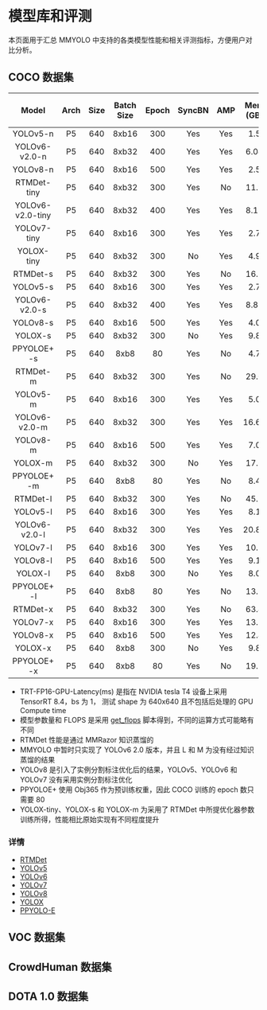 # 模型库和评测

本页面用于汇总 MMYOLO 中支持的各类模型性能和相关评测指标，方便用户对比分析。

## COCO 数据集

|      Model       | Arch | Size | Batch Size | Epoch | SyncBN | AMP | Mem (GB) | Params(M) | FLOPS(G) | TRT-FP16-GPU-Latency(ms) | Box AP | TTA Box AP |
| :--------------: | :--: | :--: | :--------: | :---: | :----: | :-: | :------: | :-------: | :------: | :----------------------: | :----: | :--------: |
|     YOLOv5-n     |  P5  | 640  |   8xb16    |  300  |  Yes   | Yes |   1.5    |   1.87    |   2.26   |           1.14           |  28.0  |    30.7    |
|  YOLOv6-v2.0-n   |  P5  | 640  |   8xb32    |  400  |  Yes   | Yes |   6.04   |   4.32    |   5.52   |           1.37           |  36.2  |            |
|     YOLOv8-n     |  P5  | 640  |   8xb16    |  500  |  Yes   | Yes |   2.5    |   3.16    |   4.4    |           1.53           |  37.4  |    39.9    |
|   RTMDet-tiny    |  P5  | 640  |   8xb32    |  300  |  Yes   | No  |   11.9   |   4.90    |   8.09   |           2.31           |  41.8  |    43.2    |
| YOLOv6-v2.0-tiny |  P5  | 640  |   8xb32    |  400  |  Yes   | Yes |   8.13   |   9.70    |  12.37   |           2.19           |  41.0  |            |
|   YOLOv7-tiny    |  P5  | 640  |   8xb16    |  300  |  Yes   | Yes |   2.7    |   6.23    |   6.89   |           1.88           |  37.5  |            |
|    YOLOX-tiny    |  P5  | 640  |   8xb32    |  300  |   No   | Yes |   4.9    |   5.06    |   7.63   |           1.19           |  34.3  |            |
|     RTMDet-s     |  P5  | 640  |   8xb32    |  300  |  Yes   | No  |   16.3   |   8.89    |  14.84   |           2.89           |  45.7  |    47.3    |
|     YOLOv5-s     |  P5  | 640  |   8xb16    |  300  |  Yes   | Yes |   2.7    |   7.24    |   8.27   |           1.89           |  37.7  |    40.2    |
|  YOLOv6-v2.0-s   |  P5  | 640  |   8xb32    |  400  |  Yes   | Yes |   8.88   |   17.22   |  21.94   |           2.67           |  44.0  |            |
|     YOLOv8-s     |  P5  | 640  |   8xb16    |  500  |  Yes   | Yes |   4.0    |   11.17   |  14.36   |           2.61           |  45.1  |    46.8    |
|     YOLOX-s      |  P5  | 640  |   8xb32    |  300  |   No   | Yes |   9.8    |   8.97    |  13.40   |           2.38           |  41.9  |            |
|   PPYOLOE+ -s    |  P5  | 640  |    8xb8    |  80   |  Yes   | No  |   4.7    |   7.93    |   8.68   |           2.54           |  43.5  |            |
|     RTMDet-m     |  P5  | 640  |   8xb32    |  300  |  Yes   | No  |   29.0   |   24.71   |  39.21   |           6.23           |  50.2  |    51.9    |
|     YOLOv5-m     |  P5  | 640  |   8xb16    |  300  |  Yes   | Yes |   5.0    |   21.19   |  24.53   |           4.28           |  45.3  |    46.9    |
|  YOLOv6-v2.0-m   |  P5  | 640  |   8xb32    |  300  |  Yes   | Yes |  16.69   |   34.25   |   40.7   |           5.12           |  48.4  |            |
|     YOLOv8-m     |  P5  | 640  |   8xb16    |  500  |  Yes   | Yes |   7.0    |   25.9    |  39.57   |           5.78           |  50.6  |    52.3    |
|     YOLOX-m      |  P5  | 640  |   8xb32    |  300  |   No   | Yes |   17.6   |   25.33   |  36.88   |           5.31           |  47.5  |            |
|   PPYOLOE+ -m    |  P5  | 640  |    8xb8    |  80   |  Yes   | No  |   8.4    |   23.43   |  24.97   |           5.47           |  49.5  |            |
|     RTMDet-l     |  P5  | 640  |   8xb32    |  300  |  Yes   | No  |   45.2   |   52.32   |  80.12   |          10.13           |  52.3  |    53.7    |
|     YOLOv5-l     |  P5  | 640  |   8xb16    |  300  |  Yes   | Yes |   8.1    |   46.56   |  54.65   |           6.8            |  48.8  |    49.9    |
|  YOLOv6-v2.0-l   |  P5  | 640  |   8xb32    |  300  |  Yes   | Yes |  20.86   |   58.53   |  71.43   |           8.78           |  51.0  |            |
|     YOLOv7-l     |  P5  | 640  |   8xb16    |  300  |  Yes   | Yes |   10.3   |   36.93   |  52.42   |           6.63           |  50.9  |            |
|     YOLOv8-l     |  P5  | 640  |   8xb16    |  500  |  Yes   | Yes |   9.1    |   43.69   |  82.73   |           8.97           |  53.0  |    54.4    |
|     YOLOX-l      |  P5  | 640  |    8xb8    |  300  |   No   | Yes |   8.0    |   54.21   |  77.83   |           9.23           |  50.1  |            |
|   PPYOLOE+ -l    |  P5  | 640  |    8xb8    |  80   |  Yes   | No  |   13.2   |   52.20   |  55.05   |           8.2            |  52.6  |            |
|     RTMDet-x     |  P5  | 640  |   8xb32    |  300  |  Yes   | No  |   63.4   |   94.86   |  145.41  |          17.89           |  52.8  |    54.2    |
|     YOLOv7-x     |  P5  | 640  |   8xb16    |  300  |  Yes   | Yes |   13.7   |   71.35   |  95.06   |          11.63           |  52.8  |            |
|     YOLOv8-x     |  P5  | 640  |   8xb16    |  500  |  Yes   | Yes |   12.4   |   68.23   |  132.10  |          14.22           |  54.0  |    55.0    |
|     YOLOX-x      |  P5  | 640  |    8xb8    |  300  |   No   | Yes |   9.8    |   99.07   |  144.39  |          15.35           |  51.4  |            |
|   PPYOLOE+ -x    |  P5  | 640  |    8xb8    |  80   |  Yes   | No  |   19.1   |   98.42   |  105.48  |          14.02           |  54.2  |            |

- TRT-FP16-GPU-Latency(ms) 是指在 NVIDIA tesla T4 设备上采用 TensorRT 8.4，bs 为 1， 测试 shape 为 640x640 且不包括后处理的 GPU Compute time
- 模型参数量和 FLOPS 是采用 [get_flops](https://github.com/open-mmlab/mmyolo/blob/dev/tools/analysis_tools/get_flops.py) 脚本得到，不同的运算方式可能略有不同
- RTMDet 性能是通过 MMRazor 知识蒸馏的
- MMYOLO 中暂时只实现了 YOLOv6 2.0 版本，并且 L 和 M 为没有经过知识蒸馏的结果
- YOLOv8 是引入了实例分割标注优化后的结果，YOLOv5、YOLOv6 和 YOLOv7 没有采用实例分割标注优化
- PPYOLOE+ 使用 Obj365 作为预训练权重，因此 COCO 训练的 epoch 数只需要 80
- YOLOX-tiny、YOLOX-s 和 YOLOX-m 为采用了 RTMDet 中所提优化器参数训练所得，性能相比原始实现有不同程度提升

### 详情

- [RTMDet](https://github.com/open-mmlab/mmyolo/blob/main/configs/rtmdet)
- [YOLOv5](https://github.com/open-mmlab/mmyolo/blob/main/configs/yolov5)
- [YOLOv6](https://github.com/open-mmlab/mmyolo/blob/main/configs/yolov6)
- [YOLOv7](https://github.com/open-mmlab/mmyolo/blob/main/configs/yolov7)
- [YOLOv8](https://github.com/open-mmlab/mmyolo/blob/main/configs/yolov8)
- [YOLOX](https://github.com/open-mmlab/mmyolo/blob/main/configs/yolox)
- [PPYOLO-E](https://github.com/open-mmlab/mmyolo/blob/main/configs/ppyoloe)

## VOC 数据集

## CrowdHuman 数据集

## DOTA 1.0 数据集
